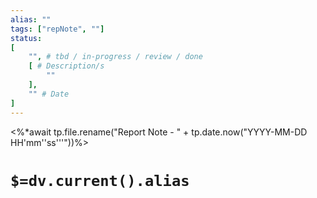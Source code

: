 ```yaml
---
alias: ""
tags: ["repNote", ""]
status:
[
	"", # tbd / in-progress / review / done
	[ # Description/s
		""
	],
	"" # Date
]
---
```

<%*await tp.file.rename("Report Note - " + tp.date.now("YYYY-MM-DD HH'mm''ss'''"))%>
# `$=dv.current().alias`